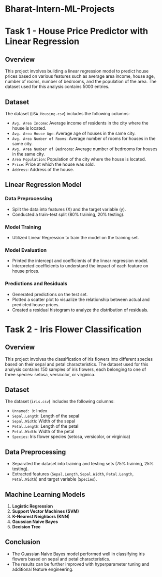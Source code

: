 # Bharat-Intern-ML-Projects

# Task 1 -  House Price Predictor with Linear Regression

## Overview
This project involves building a linear regression model to predict house prices based on various features such as average area income, house age, number of rooms, number of bedrooms, and the population of the area. The dataset used for this analysis contains 5000 entries.

## Dataset
The dataset (`USA_Housing.csv`) includes the following columns:
- `Avg. Area Income`: Average income of residents in the city where the house is located.
- `Avg. Area House Age`: Average age of houses in the same city.
- `Avg. Area Number of Rooms`: Average number of rooms for houses in the same city.
- `Avg. Area Number of Bedrooms`: Average number of bedrooms for houses in the same city.
- `Area Population`: Population of the city where the house is located.
- `Price`: Price at which the house was sold.
- `Address`: Address of the house.

## Linear Regression Model
### Data Preprocessing
- Split the data into features (X) and the target variable (y).
- Conducted a train-test split (80% training, 20% testing).

### Model Training
- Utilized Linear Regression to train the model on the training set.

### Model Evaluation
- Printed the intercept and coefficients of the linear regression model.
- Interpreted coefficients to understand the impact of each feature on house prices.

### Predictions and Residuals
- Generated predictions on the test set.
- Plotted a scatter plot to visualize the relationship between actual and predicted house prices.
- Created a residual histogram to analyze the distribution of residuals.


#  Task 2 - Iris Flower Classification

## Overview
This project involves the classification of iris flowers into different species based on their sepal and petal characteristics. The dataset used for this analysis contains 150 samples of iris flowers, each belonging to one of three species: setosa, versicolor, or virginica.

## Dataset
The dataset (`iris.csv`) includes the following columns:
- `Unnamed: 0`: Index
- `Sepal.Length`: Length of the sepal
- `Sepal.Width`: Width of the sepal
- `Petal.Length`: Length of the petal
- `Petal.Width`: Width of the petal
- `Species`: Iris flower species (setosa, versicolor, or virginica)

## Data Preprocessing
- Separated the dataset into training and testing sets (75% training, 25% testing).
- Extracted features (`Sepal.Length`, `Sepal.Width`, `Petal.Length`, `Petal.Width`) and target variable (`Species`).

## Machine Learning Models
1. **Logistic Regression**
2. **Support Vector Machines (SVM)**
3. **K-Nearest Neighbors (KNN)**
4. **Gaussian Naive Bayes**
5. **Decision Tree**

## Conclusion
- The Guassian Naive Bayes model performed well in classifying iris flowers based on sepal and petal characteristics.
- The results can be further improved with hyperparameter tuning and additional feature engineering.
